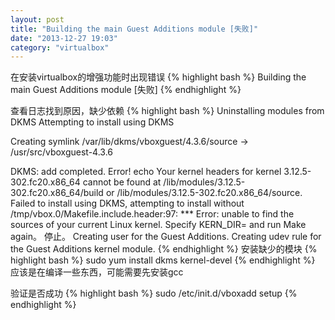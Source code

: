 ```yaml
---
layout: post
title: "Building the main Guest Additions module [失败]"
date: "2013-12-27 19:03"
category: "virtualbox"
---
```


在安装virtualbox的增强功能时出现错误
{% highlight bash %}
Building the main Guest Additions module [失败]
{% endhighlight %}
 
查看日志找到原因，缺少依赖
{% highlight bash %}
Uninstalling modules from DKMS
Attempting to install using DKMS
 
Creating symlink /var/lib/dkms/vboxguest/4.3.6/source ->
                 /usr/src/vboxguest-4.3.6
 
DKMS: add completed.
Error! echo
Your kernel headers for kernel 3.12.5-302.fc20.x86_64 cannot be found at
/lib/modules/3.12.5-302.fc20.x86_64/build or /lib/modules/3.12.5-302.fc20.x86_64/source.
Failed to install using DKMS, attempting to install without
/tmp/vbox.0/Makefile.include.header:97: *** Error: unable to find the sources of your current Linux kernel. Specify KERN_DIR=<directory> and run Make again。 停止。
Creating user for the Guest Additions.
Creating udev rule for the Guest Additions kernel module.
{% endhighlight %}
安装缺少的模块
{% highlight bash %}
sudo yum install dkms kernel-devel
{% endhighlight %}
应该是在编译一些东西，可能需要先安装gcc
 
验证是否成功
{% highlight bash %}
sudo /etc/init.d/vboxadd setup
{% endhighlight %}

